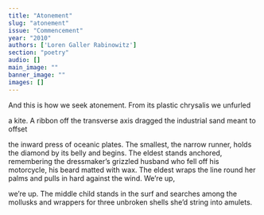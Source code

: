 ```yaml
---
title: "Atonement"
slug: "atonement"
issue: "Commencement"
year: "2010"
authors: ['Loren Galler Rabinowitz']
section: "poetry"
audio: []
main_image: ""
banner_image: ""
images: []
---
```

And this is how we seek atonement. From its plastic chrysalis we unfurled

 a kite. A ribbon off the transverse axis dragged the industrial sand meant to offset

 the inward press of oceanic plates. The smallest, the narrow runner, holds the diamond by its belly and begins. The eldest stands anchored, remembering the dressmaker’s grizzled husband who fell off his motorcycle, his beard matted with wax. The eldest wraps the line round her palms and pulls in hard against the wind. We’re up,

 we’re up. The middle child stands in the surf and searches among the mollusks and wrappers for three unbroken shells she’d string into amulets.

